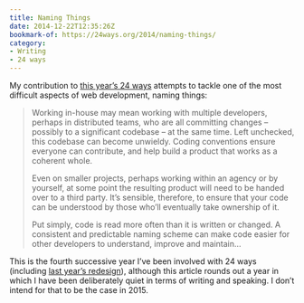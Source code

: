 ```yaml
---
title: Naming Things
date: 2014-12-22T12:35:26Z
bookmark-of: https://24ways.org/2014/naming-things/
category:
- Writing
- 24 ways
---
```

My contribution to [this year’s 24 ways][1] attempts to tackle one of the most difficult aspects of web development, naming things:

> Working in-house may mean working with multiple developers, perhaps in distributed teams, who are all committing changes – possibly to a significant codebase – at the same time. Left unchecked, this codebase can become unwieldy. Coding conventions ensure everyone can contribute, and help build a product that works as a coherent whole.
>
> Even on smaller projects, perhaps working within an agency or by yourself, at some point the resulting product will need to be handed over to a third party. It’s sensible, therefore, to ensure that your code can be understood by those who’ll eventually take ownership of it.
>
> Put simply, code is read more often than it is written or changed. A consistent and predictable naming scheme can make code easier for other developers to understand, improve and maintain…

This is the fourth successive year I’ve been involved with 24 ways (including [last year’s redesign][2]), although this article rounds out a year in which I have been deliberately quiet in terms of writing and speaking. I don’t intend for that to be the case in 2015.

[1]: https://24ways.org/2014/
[2]: /2013/12/redesigning_24_ways
